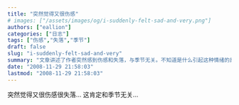 ```yaml
---
title: "突然觉得又很伤感"
# images: ["/assets/images/og/i-suddenly-felt-sad-and-very.png"]
authors: ["eallion"]
categories: ["日志"]
tags: ["伤感","失落","季节"]
draft: false
slug: "i-suddenly-felt-sad-and-very"
summary: "文章讲述了作者突然感到伤感和失落，与季节无关。不知道是什么引起这种情绪的原因。"
date: "2008-11-29 21:58:03"
lastmod: "2008-11-29 21:58:03"
---
```


突然觉得又很伤感很失落...
这肯定和季节无关...
